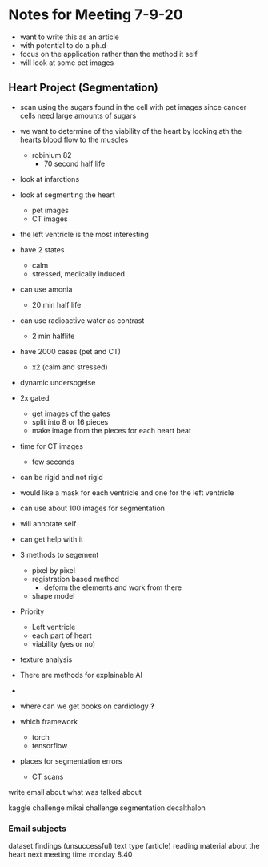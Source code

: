 # Notes for Meeting 7-9-20
- want to write this as an article
- with potential to do a ph.d
- focus on the application rather than the method it self
- will look at some pet images

## Heart Project (Segmentation)
- scan using the sugars found in the cell with pet images since cancer cells need large amounts of sugars
- we want to determine of the viability of the heart by looking ath the hearts blood flow to the muscles
  - robinium 82
    - 70 second half life
- look at infarctions
- look at segmenting the heart
  - pet images 
  - CT images
- the left ventricle is the most interesting
- have 2 states
  - calm
  - stressed, medically induced
- can use amonia
  - 20 min half life
- can use radioactive water as contrast
  - 2 min halflife
- have 2000 cases (pet and CT)
  - x2 (calm and stressed)
- dynamic undersogelse
- 2x gated
  - get images of the gates
  - split into 8 or 16 pieces
  - make image from the pieces for each heart beat
- time for CT images
  - few seconds
- can be rigid and not rigid
- would like a mask for each ventricle and one for the left ventricle
- can use about 100 images for segmentation
- will annotate self
- can get help with it

- 3 methods to segement
  - pixel by pixel
  - registration based method
    - deform the elements and work from there
  - shape model 

- Priority
  - Left ventricle
  - each part of heart
  - viability (yes or no)
- texture analysis
- There are methods for explainable AI
- 
- where can we get books on cardiology **?**
- which framework
  - torch
  - tensorflow
- places for segmentation errors
  - CT scans

write email about what was talked about


kaggle challenge
mikai challenge
    segmentation decalthalon

### Email subjects
dataset findings (unsuccessful)
text type (article)
reading material about the heart
next meeting time monday 8.40